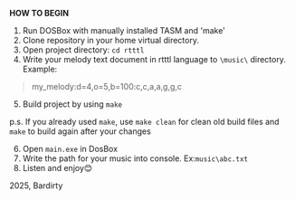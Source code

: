 **HOW TO BEGIN**

1. Run DOSBox with manually installed TASM and 'make'
2. Clone repository in your home virtual directory.
3. Open project directory: `cd rtttl`
4. Write your melody text document in rtttl language to `\music\` directory.
Example:
> my_melody:d=4,o=5,b=100:c,c,a,a,g,g,c

5. Build project by using `make`

p.s. If you already used `make`, use `make clean` for clean old build files and `make` to build again after your changes

6. Open `main.exe` in DosBox
7. Write the path for your music into console. Ex:`music\abc.txt`
8. Listen and enjoy😊

2025, Bardirty

